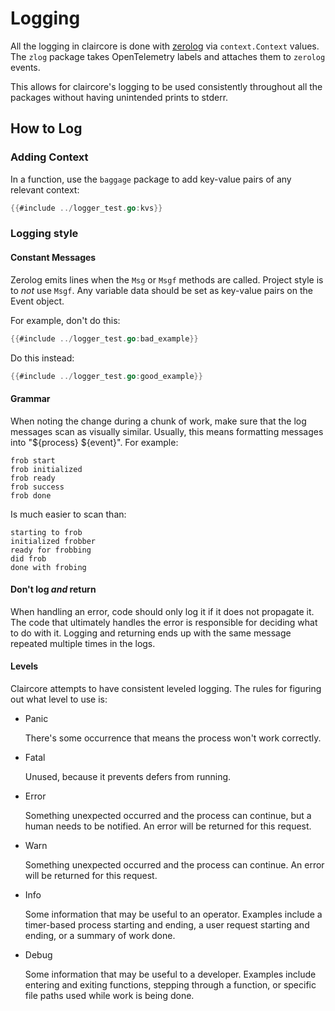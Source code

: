 # Logging
All the logging in claircore is done with [zerolog][doc] via `context.Context`
values. The `zlog` package takes OpenTelemetry labels and attaches them to
`zerolog` events.

This allows for claircore's logging to be used consistently throughout all the
packages without having unintended prints to stderr.

## How to Log

### Adding Context
In a function, use the `baggage` package to add key-value pairs of any
relevant context:
```go
{{#include ../logger_test.go:kvs}}
```

### Logging style

#### Constant Messages
Zerolog emits lines when the `Msg` or `Msgf` methods are called. Project style
is to _not_ use `Msgf`. Any variable data should be set as key-value pairs on
the Event object.

For example, don't do this:
```go
{{#include ../logger_test.go:bad_example}}
```
Do this instead:
```go
{{#include ../logger_test.go:good_example}}
```

#### Grammar
When noting the change during a chunk of work, make sure that the
log messages scan as visually similar. Usually, this means formatting messages
into "${process} ${event}". For example:

```
frob start
frob initialized
frob ready
frob success
frob done
```

Is much easier to scan than:

```
starting to frob
initialized frobber
ready for frobbing
did frob
done with frobing
```

#### Don't log _and_ return
When handling an error, code should only log it if it does not propagate it. The
code that ultimately handles the error is responsible for deciding what to do
with it. Logging and returning ends up with the same message repeated multiple
times in the logs.

#### Levels
Claircore attempts to have consistent leveled logging. The rules for figuring
out what level to use is:

* Panic

  There's some occurrence that means the process won't work correctly.

* Fatal

  Unused, because it prevents defers from running.

* Error

  Something unexpected occurred and the process can continue, but a
  human needs to be notified. An error will be returned for this request.

* Warn

  Something unexpected occurred and the process can continue. An error will be
  returned for this request.

* Info

  Some information that may be useful to an operator. Examples include
  a timer-based process starting and ending, a user request starting and
  ending, or a summary of work done.

* Debug

  Some information that may be useful to a developer. Examples include entering
  and exiting functions, stepping through a function, or specific file paths
  used while work is being done.

[doc]: https://pkg.go.dev/github.com/rs/zerolog@v1.15.0
